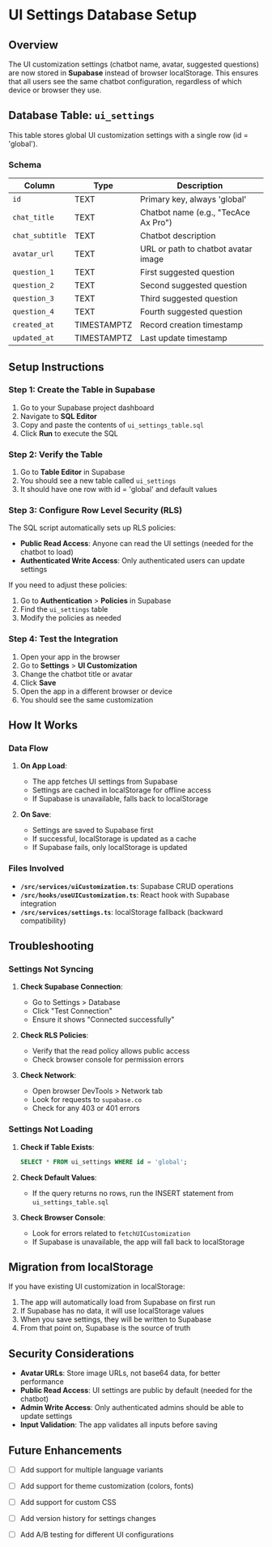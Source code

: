 # UI Settings Database Setup

## Overview

The UI customization settings (chatbot name, avatar, suggested questions) are now stored in **Supabase** instead of browser localStorage. This ensures that all users see the same chatbot configuration, regardless of which device or browser they use.

## Database Table: `ui_settings`

This table stores global UI customization settings with a single row (id = 'global').

### Schema

| Column | Type | Description |
|--------|------|-------------|
| `id` | TEXT | Primary key, always 'global' |
| `chat_title` | TEXT | Chatbot name (e.g., "TecAce Ax Pro") |
| `chat_subtitle` | TEXT | Chatbot description |
| `avatar_url` | TEXT | URL or path to chatbot avatar image |
| `question_1` | TEXT | First suggested question |
| `question_2` | TEXT | Second suggested question |
| `question_3` | TEXT | Third suggested question |
| `question_4` | TEXT | Fourth suggested question |
| `created_at` | TIMESTAMPTZ | Record creation timestamp |
| `updated_at` | TIMESTAMPTZ | Last update timestamp |

## Setup Instructions

### Step 1: Create the Table in Supabase

1. Go to your Supabase project dashboard
2. Navigate to **SQL Editor**
3. Copy and paste the contents of `ui_settings_table.sql`
4. Click **Run** to execute the SQL

### Step 2: Verify the Table

1. Go to **Table Editor** in Supabase
2. You should see a new table called `ui_settings`
3. It should have one row with id = 'global' and default values

### Step 3: Configure Row Level Security (RLS)

The SQL script automatically sets up RLS policies:

- **Public Read Access**: Anyone can read the UI settings (needed for the chatbot to load)
- **Authenticated Write Access**: Only authenticated users can update settings

If you need to adjust these policies:
1. Go to **Authentication** > **Policies** in Supabase
2. Find the `ui_settings` table
3. Modify the policies as needed

### Step 4: Test the Integration

1. Open your app in the browser
2. Go to **Settings** > **UI Customization**
3. Change the chatbot title or avatar
4. Click **Save**
5. Open the app in a different browser or device
6. You should see the same customization

## How It Works

### Data Flow

1. **On App Load**: 
   - The app fetches UI settings from Supabase
   - Settings are cached in localStorage for offline access
   - If Supabase is unavailable, falls back to localStorage

2. **On Save**:
   - Settings are saved to Supabase first
   - If successful, localStorage is updated as a cache
   - If Supabase fails, only localStorage is updated

### Files Involved

- **`/src/services/uiCustomization.ts`**: Supabase CRUD operations
- **`/src/hooks/useUICustomization.ts`**: React hook with Supabase integration
- **`/src/services/settings.ts`**: localStorage fallback (backward compatibility)

## Troubleshooting

### Settings Not Syncing

1. **Check Supabase Connection**:
   - Go to Settings > Database
   - Click "Test Connection"
   - Ensure it shows "Connected successfully"

2. **Check RLS Policies**:
   - Verify that the read policy allows public access
   - Check browser console for permission errors

3. **Check Network**:
   - Open browser DevTools > Network tab
   - Look for requests to `supabase.co`
   - Check for any 403 or 401 errors

### Settings Not Loading

1. **Check if Table Exists**:
   ```sql
   SELECT * FROM ui_settings WHERE id = 'global';
   ```

2. **Check Default Values**:
   - If the query returns no rows, run the INSERT statement from `ui_settings_table.sql`

3. **Check Browser Console**:
   - Look for errors related to `fetchUICustomization`
   - If Supabase is unavailable, the app will fall back to localStorage

## Migration from localStorage

If you have existing UI customization in localStorage:

1. The app will automatically load from Supabase on first run
2. If Supabase has no data, it will use localStorage values
3. When you save settings, they will be written to Supabase
4. From that point on, Supabase is the source of truth

## Security Considerations

- **Avatar URLs**: Store image URLs, not base64 data, for better performance
- **Public Read Access**: UI settings are public by default (needed for the chatbot)
- **Admin Write Access**: Only authenticated admins should be able to update settings
- **Input Validation**: The app validates all inputs before saving

## Future Enhancements

- [ ] Add support for multiple language variants
- [ ] Add support for theme customization (colors, fonts)
- [ ] Add support for custom CSS
- [ ] Add version history for settings changes
- [ ] Add A/B testing for different UI configurations


